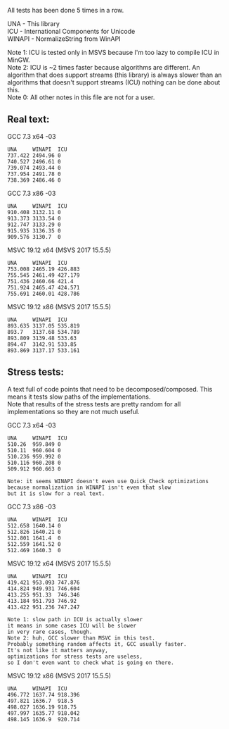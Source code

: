 All tests has been done 5 times in a row.

UNA - This library<br />
ICU - International Components for Unicode<br />
WINAPI - NormalizeString from WinAPI<br />

Note 1: ICU is tested only in MSVS because I'm too lazy to compile ICU in MinGW.<br />
Note 2: ICU is ~2 times faster because algorithms are different. An algorithm that does support streams (this library) is always slower than an algorithms that doesn't support streams (ICU) nothing can be done about this.<br />
Note 0: All other notes in this file are not for a user.<br />

## Real text:

GCC 7.3 x64 -03
```
UNA     WINAPI  ICU
737.422 2494.96 0
740.527 2496.61 0
739.074 2493.44 0
737.954 2491.78 0
738.369 2486.46 0
```
GCC 7.3 x86 -03
```
UNA     WINAPI  ICU
910.408 3132.11 0
913.373 3133.54 0
912.747 3133.29 0
915.935 3136.35 0
909.576 3130.7  0
```
MSVC 19.12 x64 (MSVS 2017 15.5.5)
```
UNA     WINAPI  ICU
753.008 2465.19 426.883
755.545 2461.49 427.179
751.436 2460.66 421.4
751.924 2465.47 424.571
755.691 2460.01 428.786
```
MSVC 19.12 x86 (MSVS 2017 15.5.5)
```
UNA     WINAPI  ICU
893.635 3137.05 535.819
893.7   3137.68 534.789
893.809 3139.48 533.63
894.47  3142.91 533.85
893.869 3137.17 533.161
```
## Stress tests:
A text full of code points that need to be decomposed/composed.
This means it tests slow paths of the implementations.<br />
Note that results of the stress tests are pretty random for all
implementations so they are not much useful.<br />

GCC 7.3 x64 -03
```
UNA     WINAPI  ICU
510.26  959.849 0
510.11  960.604 0
510.236 959.992 0
510.116 960.208 0
509.912 960.663 0

Note: it seems WINAPI doesn't even use Quick_Check optimizations
because normalization in WINAPI isn't even that slow
but it is slow for a real text.
```
GCC 7.3 x86 -03
```
UNA     WINAPI  ICU
512.658 1640.14 0
512.826 1640.21 0
512.801 1641.4  0
512.559 1641.52 0
512.469 1640.3  0
```
MSVC 19.12 x64 (MSVS 2017 15.5.5)
```
UNA     WINAPI  ICU
419.421 953.093 747.876
414.824 949.931 746.604
413.255 951.33  746.346
413.184 951.793 746.92
413.422 951.236 747.247

Note 1: slow path in ICU is actually slower
it means in some cases ICU will be slower
in very rare cases, though.
Note 2: huh, GCC slower than MSVC in this test.
Probably something random affects it, GCC usually faster.
It's not like it matters anyway,
optimizations for stress tests are useless,
so I don't even want to check what is going on there.
```
MSVC 19.12 x86 (MSVS 2017 15.5.5)
```
UNA     WINAPI  ICU
496.772 1637.74 918.396
497.821 1636.7  918.5
498.027 1636.19 918.75
497.997 1635.77 918.042
498.145 1636.9  920.714
```

